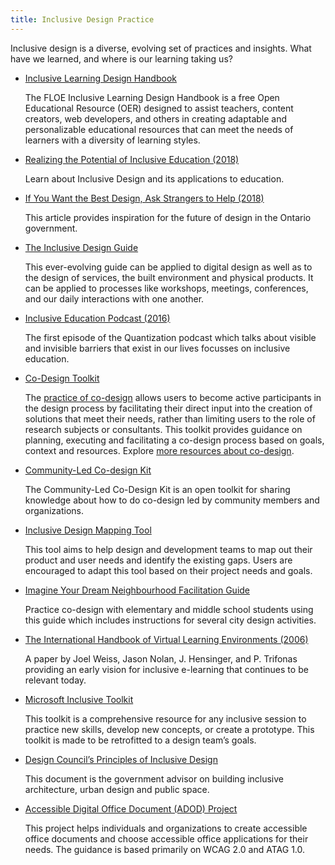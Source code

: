 ```yaml
---
title: Inclusive Design Practice
---
```


Inclusive design is a diverse, evolving set of practices and insights. What have we learned, and where is our learning
taking us?

* [Inclusive Learning Design Handbook](https://handbook.floeproject.org/)

  The FLOE Inclusive Learning Design Handbook is a free Open Educational Resource (OER) designed to assist teachers,
  content creators, web developers, and others in creating adaptable and personalizable educational resources that can
  meet the needs of learners with a diversity of learning styles.

* [Realizing the Potential of Inclusive Education (2018)](http://openresearch.ocadu.ca/id/eprint/2193/1/Treviranus_UnitoPaper_2018.pdf)

  Learn about Inclusive Design and its applications to education.

* [If You Want the Best Design, Ask Strangers to Help (2018)](https://medium.com/ontariodigital/if-you-want-the-best-design-ask-strangers-to-help-e37bdb73567)

  This article provides inspiration for the future of design in the Ontario government.

* [The Inclusive Design Guide](https://guide.inclusivedesign.ca/)

  This ever-evolving guide can be applied to digital design as well as to the design of services, the built environment
  and physical products. It can be applied to processes like workshops, meetings, conferences, and our daily
  interactions with one another.

* [Inclusive Education Podcast (2016)](http://quantization.ca/podcast/episode-one-inclusive-education/)

  The first episode of the Quantization podcast which talks about visible and invisible barriers that exist in our lives
  focusses on inclusive education.

* [Co-Design Toolkit](https://cities.inclusivedesign.ca/resources/)

  The [practice of co-design](https://guide.inclusivedesign.ca/practices/PracticeCoDesign.html) allows users to become
  active participants in the design process by facilitating their direct input into the creation of solutions that meet
  their needs, rather than limiting users to the role of research subjects or consultants. This toolkit provides
  guidance on planning, executing and facilitating a co-design process based on goals, context and resources. Explore
  [more resources about co-design](https://wiki.fluidproject.org/display/fluid/Inclusive+Design%2C+Co-Design%2C+and+Co-Creation+Resources).

* [Community-Led Co-design Kit](https://co-design.inclusivedesign.ca/)

  The Community-Led Co-Design Kit is an open toolkit for sharing knowledge about
  how to do co-design led by community members and organizations.

* [Inclusive Design Mapping Tool](https://guide.inclusivedesign.ca/activities/inclusive-design-mapping/)

  This tool aims to help design and development teams to map out their product and user needs and identify the existing
  gaps. Users are encouraged to adapt this tool based on their project needs and goals.

* [Imagine Your Dream Neighbourhood Facilitation Guide](https://docs.google.com/document/d/1FXPRpp6oafkjaGrcbp4RcVFf3mumyk7dQorMY9_zLhc/edit)

  Practice co-design with elementary and middle school students using this guide which includes instructions for several
  city design activities.

* [The International Handbook of Virtual Learning Environments (2006)](https://pdfs.semanticscholar.org/f9bc/a101763769a22df0733bc3388bc2fa3df30c.pdf#page=494)

  A paper by Joel Weiss, Jason Nolan, J. Hensinger, and P. Trifonas providing an early vision for inclusive e-learning
  that continues to be relevant today.

* [Microsoft Inclusive Toolkit](https://www.microsoft.com/design/inclusive/)

  This toolkit is a comprehensive resource for any inclusive session to practice new skills, develop new concepts, or
  create a prototype. This toolkit is made to be retrofitted to a design team’s goals.

* [Design Council’s Principles of Inclusive Design](https://www.designcouncil.org.uk/sites/default/files/asset/document/the-principles-of-inclusive-design.pdf)

  This document is the government advisor on building inclusive architecture, urban design and public space.

* [Accessible Digital Office Document (ADOD) Project](https://adod.idrc.ocadu.ca/)

  This project helps individuals and organizations to create accessible office documents and choose accessible office
  applications for their needs. The guidance is based primarily on WCAG 2.0 and ATAG 1.0.
